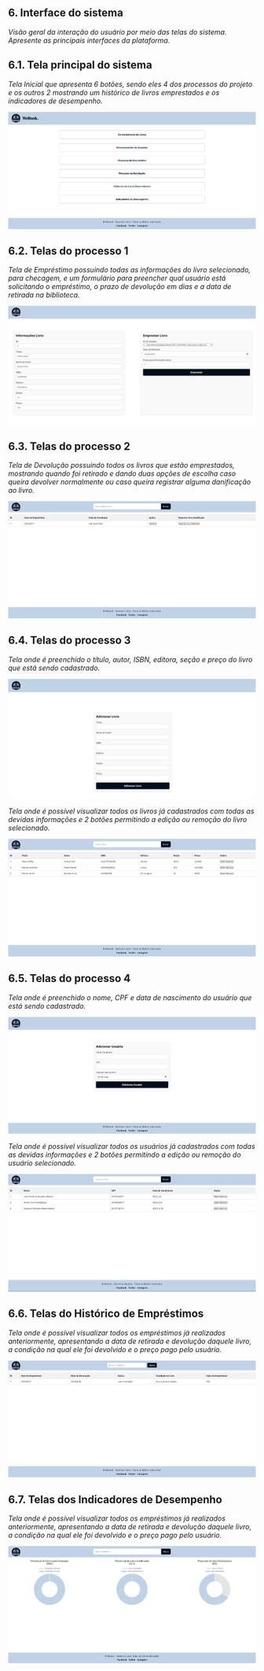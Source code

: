 
## 6. Interface do sistema

_Visão geral da interação do usuário por meio das telas do sistema. Apresente as principais interfaces da plataforma._

## 6.1. Tela principal do sistema

_Tela Inicial que apresenta 6 botões, sendo eles 4 dos processos do projeto e os outros 2 mostrando um histórico de livros emprestados e os indicadores de desempenho._

![Tela principal do sistema](images/TelaMain.png)

## 6.2. Telas do processo 1

_Tela de Empréstimo possuindo todas as informações do livro selecionado, para checagem, e um formulário para preencher qual usuário está solicitando o empréstimo, o prazo de devolução em dias e a data de retirada na biblioteca._

![Tela da atividade 1](images/Emprestimo.png)


## 6.3. Telas do processo 2

_Tela de Devolução possuindo todos os livros que estão emprestados, mostrando quando foi retirado e dando duas opções de escolha caso queira devolver normalmente ou caso queira registrar alguma danificação ao livro._

![Tela da atividade 1](images/Devolucao.png)

## 6.4. Telas do processo 3

_Tela onde é preenchido o título, autor, ISBN, editora, seção e preço do livro que está sendo cadastrado._

![Tela da atividade 1](images/AdicionarLivro.png)

_Tela onde é possível visualizar todos os livros já cadastrados com todas as devidas informações e 2 botões permitindo a edição ou remoção do livro selecionado._

![Tela da atividade 2](images/EditarLivro.png)

## 6.5. Telas do processo 4

_Tela onde é preenchido o nome, CPF e data de nascimento do usuário que está sendo cadastrado._

![Tela da atividade 1](images/AdicionarUsuario.png)

_Tela onde é possível visualizar todos os usuários já cadastrados com todas as devidas informações e 2 botões permitindo a edição ou remoção do usuário selecionado._

![Tela da atividade 2](images/EditarUsuario.png)

## 6.6. Telas do Histórico de Empréstimos

_Tela onde é possível visualizar todos os empréstimos já realizados anteriormente, apresentando a data de retirada e devolução daquele livro, a condição na qual ele foi devolvido e o preço pago pelo usuário._

![Tela da atividade 2](images/Historico.png)

## 6.7. Telas dos Indicadores de Desempenho

_Tela onde é possível visualizar todos os empréstimos já realizados anteriormente, apresentando a data de retirada e devolução daquele livro, a condição na qual ele foi devolvido e o preço pago pelo usuário._

![Tela da atividade 2](images/IndicadoresDesempenho.png)
